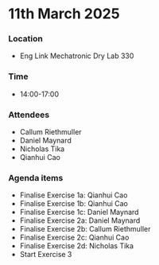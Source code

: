 # 11th March 2025
### Location
* Eng Link Mechatronic Dry Lab 330
### Time
* 14:00-17:00
### Attendees
* Callum Riethmuller
* Daniel Maynard
* Nicholas Tika
* Qianhui Cao
### Agenda items
* Finalise Exercise 1a: Qianhui Cao
* Finalise Exercise 1b: Qianhui Cao
* Finalise Exercise 1c: Daniel Maynard
* Finalise Exercise 2a: Daniel Maynard
* Finalise Exercise 2b: Callum Riethmuller
* Finalise Exercise 2c: Qianhui Cao
* Finalise Exercise 2d: Nicholas Tika
* Start Exercise 3
